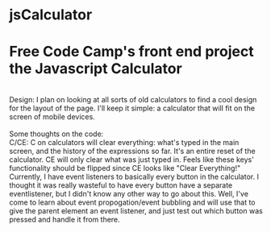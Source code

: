 # jsCalculator

<h1>Free Code Camp's front end project the Javascript Calculator</h1>
<br />
Design: I plan on looking at all sorts of old calculators to find a cool design for the layout of the page. I'll keep it simple: a calculator that will fit on the screen of mobile devices.<br />
<br />
Some thoughts on the code: <br />
C/CE: C on calculators will clear everything: what's typed in the main screen, and the history of the expressions so far. It's an entire reset of the calculator. CE will only clear what was just typed in. Feels like these keys' functionality should be flipped since CE looks like "Clear Everything!" <br>
Currently, I have event listeners to basically every button in the calculator. I thought it was really wasteful to have every button have a separate eventlistener, but I didn't know any other way to go about this. Well, I've come to learn about event propogation/event bubbling and will use that to give the parent element an event listener, and just test out which button was pressed and handle it from there. 